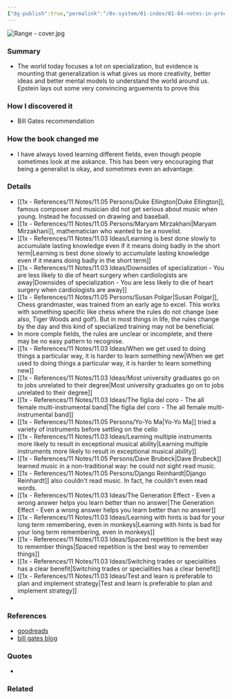 ```yaml
---
{"dg-publish":true,"permalink":"/0x-system/01-index/01-04-notes-in-process/range-why-generalists-triumph-in-a-specialized-world-david-epstein/","title":"Range - Why Generalists Triumph in a Specialized World - David Epstein"}
---
```


![Range - cover.jpg](/img/user/0x%20-%20System/01%20Index/01.04%20Notes%20in%20process/Range%20-%20cover.jpg)
### Summary
- The world today focuses a lot on specialization, but evidence is mounting that generalization is what gives us more creativity, better ideas and better mental models to understand the world around us. Epstein lays out some very convincing arguements to prove this

### How I discovered it
- Bill Gates recommendation

### How the book changed me
- I have always loved learning different fields, even though people sometimes look at me askance. This has been very encouraging that being a generalist is okay, and sometimes even an advantage.

### Details
- [[1x - References/11 Notes/11.05 Persons/Duke Ellington\|Duke Ellington]], famous composer and musician did not get serious about music when young. Instead he focussed on drawing and baseball.
- [[1x - References/11 Notes/11.05 Persons/Maryam Mirzakhani\|Maryam Mirzakhani]], mathematician who wanted to be a novelist.
- [[1x - References/11 Notes/11.03 Ideas/Learning is best done slowly to accumulate lasting knowledge even if it means doing badly in the short term\|Learning is best done slowly to accumulate lasting knowledge even if it means doing badly in the short term]]
- [[1x - References/11 Notes/11.03 Ideas/Downsides of specialization - You are less likely to die of heart surgery when cardiologists are away\|Downsides of specialization - You are less likely to die of heart surgery when cardiologists are away]]
- [[1x - References/11 Notes/11.05 Persons/Susan Polgar\|Susan Polgar]], Chess grandmaster, was trained from an early age to excel. This works with something specific like chess where the rules do not change (see also, Tiger Woods and golf). But in most things in life, the rules change by the day and this kind of specialized training may not be beneficial.
- In more comple fields, the rules are unclear or incomplete, and there may be no easy pattern to recognise.
- [[1x - References/11 Notes/11.03 Ideas/When we get used to doing things a particular way, it is harder to learn something new\|When we get used to doing things a particular way, it is harder to learn something new]]
- [[1x - References/11 Notes/11.03 Ideas/Most university graduates go on to jobs unrelated to their degree\|Most university graduates go on to jobs unrelated to their degree]]
- [[1x - References/11 Notes/11.03 Ideas/The figlia del coro - The all female multi-instrumental band\|The figlia del coro - The all female multi-instrumental band]]
- [[1x - References/11 Notes/11.05 Persons/Yo-Yo Ma\|Yo-Yo Ma]] tried a variety of instruments before settling on the cello
- [[1x - References/11 Notes/11.03 Ideas/Learning multiple instruments more likely to result in exceptional musical ability\|Learning multiple instruments more likely to result in exceptional musical ability]]
- [[1x - References/11 Notes/11.05 Persons/Dave Brubeck\|Dave Brubeck]] learned music in a non-traditional way: he could not sight read music.
- [[1x - References/11 Notes/11.05 Persons/Django Reinhardt\|Django Reinhardt]] also couldn't read music. In fact, he couldn't even read words.
- [[1x - References/11 Notes/11.03 Ideas/The Generation Effect - Even a wrong answer helps you learn better than no answer\|The Generation Effect - Even a wrong answer helps you learn better than no answer]]
- [[1x - References/11 Notes/11.03 Ideas/Learning with hints is bad for your long term remembering, even in monkeys\|Learning with hints is bad for your long term remembering, even in monkeys]]
- [[1x - References/11 Notes/11.03 Ideas/Spaced repetition is the best way to remember things\|Spaced repetition is the best way to remember things]]
- [[1x - References/11 Notes/11.03 Ideas/Switching trades or specialities has a clear benefit\|Switching trades or specialities has a clear benefit]]
- [[1x - References/11 Notes/11.03 Ideas/Test and learn is preferable to plan and implement strategy\|Test and learn is preferable to plan and implement strategy]]
- 

### References
- [goodreads](https://www.goodreads.com/book/show/41795733-range)
- [bill gates blog](https://www.gatesnotes.com/Range)

### Quotes
- 

### Related

